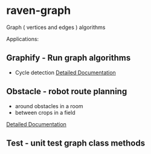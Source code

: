 # raven-graph
Graph ( vertices and edges ) algorithms

Applications:

## Graphify - Run graph algorithms

- Cycle detection  [Detailed Documentation](https://github.com/JamesBremner/raven-graph/wiki/Cycle-Finder)

## Obstacle - robot route planning 

 - around obstacles in a room
 - between crops in a field

[Detailed Documentation](https://github.com/JamesBremner/raven-graph/wiki/Obstacles)

## Test - unit test graph class methods



